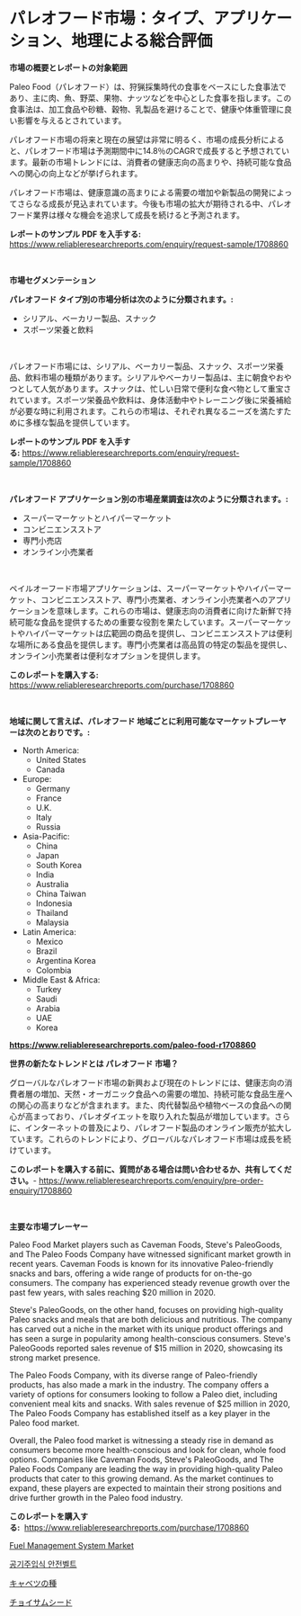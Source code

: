 <p><h1>パレオフード市場：タイプ、アプリケーション、地理による総合評価</h1></p><p><strong>市場の概要とレポートの対象範囲</strong></p>
<p><p>Paleo Food（パレオフード）は、狩猟採集時代の食事をベースにした食事法であり、主に肉、魚、野菜、果物、ナッツなどを中心とした食事を指します。この食事法は、加工食品や砂糖、穀物、乳製品を避けることで、健康や体重管理に良い影響を与えるとされています。</p><p>パレオフード市場の将来と現在の展望は非常に明るく、市場の成長分析によると、パレオフード市場は予測期間中に14.8％のCAGRで成長すると予想されています。最新の市場トレンドには、消費者の健康志向の高まりや、持続可能な食品への関心の向上などが挙げられます。</p><p>パレオフード市場は、健康意識の高まりによる需要の増加や新製品の開発によってさらなる成長が見込まれています。今後も市場の拡大が期待される中、パレオフード業界は様々な機会を追求して成長を続けると予測されます。</p></p>
<p><strong>レポートのサンプル PDF を入手する:</strong> <a href="https://www.reliableresearchreports.com/enquiry/request-sample/1708860">https://www.reliableresearchreports.com/enquiry/request-sample/1708860</a></p>
<p>&nbsp;</p>
<p><strong>市場セグメンテーション</strong></p>
<p><strong>パレオフード タイプ別の市場分析は次のように分類されます。:</strong></p>
<p><ul><li>シリアル、ベーカリー製品、スナック</li><li>スポーツ栄養と飲料</li></ul></p>
<p>&nbsp;</p>
<p><p>パレオフード市場には、シリアル、ベーカリー製品、スナック、スポーツ栄養品、飲料市場の種類があります。シリアルやベーカリー製品は、主に朝食やおやつとして人気があります。スナックは、忙しい日常で便利な食べ物として重宝されています。スポーツ栄養品や飲料は、身体活動中やトレーニング後に栄養補給が必要な時に利用されます。これらの市場は、それぞれ異なるニーズを満たすために多様な製品を提供しています。</p></p>
<p><strong>レポートのサンプル PDF を入手する:</strong>&nbsp;<a href="https://www.reliableresearchreports.com/enquiry/request-sample/1708860">https://www.reliableresearchreports.com/enquiry/request-sample/1708860</a></p>
<p>&nbsp;</p>
<p><strong> パレオフード アプリケーション別の市場産業調査は次のように分類されます。:</strong></p>
<p><ul><li>スーパーマーケットとハイパーマーケット</li><li>コンビニエンスストア</li><li>専門小売店</li><li>オンライン小売業者</li></ul></p>
<p>&nbsp;</p>
<p><p>ペイルオーフード市場アプリケーションは、スーパーマーケットやハイパーマーケット、コンビニエンスストア、専門小売業者、オンライン小売業者へのアプリケーションを意味します。これらの市場は、健康志向の消費者に向けた新鮮で持続可能な食品を提供するための重要な役割を果たしています。スーパーマーケットやハイパーマーケットは広範囲の商品を提供し、コンビニエンスストアは便利な場所にある食品を提供します。専門小売業者は高品質の特定の製品を提供し、オンライン小売業者は便利なオプションを提供します。</p></p>
<p><strong>このレポートを購入する:</strong>&nbsp; <a href="https://www.reliableresearchreports.com/purchase/1708860">https://www.reliableresearchreports.com/purchase/1708860</a></p>
<p>&nbsp;</p>
<p><strong>地域に関して言えば、パレオフード 地域ごとに利用可能なマーケットプレーヤーは次のとおりです。:</strong></p>
<p><ul>
    <li>
        North America:
        <ul>
            <li>United States</li>
            <li>Canada</li>
        </ul>
    </li>
    <li>
        Europe:
        <ul>
            <li>Germany</li>
            <li>France</li>
            <li>U.K.</li>
            <li>Italy</li>
            <li>Russia</li>
        </ul>
    </li>
    <li>
        Asia-Pacific:
        <ul>
            <li>China</li>
            <li>Japan</li>
            <li>South Korea</li>
            <li>India</li>
            <li>Australia</li>
            <li>China Taiwan</li>
            <li>Indonesia</li>
            <li>Thailand</li>
            <li>Malaysia</li>
        </ul>
    </li>
    <li>
        Latin America:
        <ul>
            <li>Mexico</li>
            <li>Brazil</li>
            <li>Argentina Korea</li>
            <li>Colombia</li>
        </ul>
    </li>
    <li>
        Middle East & Africa:
        <ul>
            <li>Turkey</li>
            <li>Saudi</li>
            <li>Arabia</li>
            <li>UAE</li>
            <li>Korea</li>
        </ul>
    </li>
    </ul></p>
<p><strong><a href="https://www.reliableresearchreports.com/paleo-food-r1708860">https://www.reliableresearchreports.com/paleo-food-r1708860</a></strong>&nbsp;</p>
<p><strong>世界の新たなトレンドとは パレオフード 市場？</strong></p>
<p><p>グローバルなパレオフード市場の新興および現在のトレンドには、健康志向の消費者層の増加、天然・オーガニック食品への需要の増加、持続可能な食品生産への関心の高まりなどが含まれます。また、肉代替製品や植物ベースの食品への関心が高まっており、パレオダイエットを取り入れた製品が増加しています。さらに、インターネットの普及により、パレオフード製品のオンライン販売が拡大しています。これらのトレンドにより、グローバルなパレオフード市場は成長を続けています。</p></p>
<p><strong>このレポートを購入する前に、質問がある場合は問い合わせるか、共有してください。</strong>- <a href="https://www.reliableresearchreports.com/enquiry/pre-order-enquiry/1708860">https://www.reliableresearchreports.com/enquiry/pre-order-enquiry/1708860</a></p>
<p>&nbsp;</p>
<p><strong>主要な市場プレーヤー</strong></p>
<p><p>Paleo Food Market players such as Caveman Foods, Steve's PaleoGoods, and The Paleo Foods Company have witnessed significant market growth in recent years. Caveman Foods is known for its innovative Paleo-friendly snacks and bars, offering a wide range of products for on-the-go consumers. The company has experienced steady revenue growth over the past few years, with sales reaching $20 million in 2020.</p><p>Steve's PaleoGoods, on the other hand, focuses on providing high-quality Paleo snacks and meals that are both delicious and nutritious. The company has carved out a niche in the market with its unique product offerings and has seen a surge in popularity among health-conscious consumers. Steve's PaleoGoods reported sales revenue of $15 million in 2020, showcasing its strong market presence.</p><p>The Paleo Foods Company, with its diverse range of Paleo-friendly products, has also made a mark in the industry. The company offers a variety of options for consumers looking to follow a Paleo diet, including convenient meal kits and snacks. With sales revenue of $25 million in 2020, The Paleo Foods Company has established itself as a key player in the Paleo food market.</p><p>Overall, the Paleo food market is witnessing a steady rise in demand as consumers become more health-conscious and look for clean, whole food options. Companies like Caveman Foods, Steve's PaleoGoods, and The Paleo Foods Company are leading the way in providing high-quality Paleo products that cater to this growing demand. As the market continues to expand, these players are expected to maintain their strong positions and drive further growth in the Paleo food industry.</p></p>
<p><strong>このレポートを購入する:</strong>&nbsp;&nbsp;<a href="https://www.reliableresearchreports.com/purchase/1708860">https://www.reliableresearchreports.com/purchase/1708860</a></p>
<p><p><a href="https://github.com/Sherrillcrooksxa8i18ucf2m/Market-Research-Report-List-2/blob/main/fuel-management-system-market.md">Fuel Management System Market</a></p><p><a href="https://github.com/RichardLueilwitz787/Market-Research-Report-List-1/blob/main/126924519749.md">공기주입식 안전벨트</a></p><p><a href="https://github.com/Calvi3ynJerde867/Market-Research-Report-List-1/blob/main/557477321200.md">キャベツの種</a></p><p><a href="https://github.com/JacksonWiza1924/Market-Research-Report-List-1/blob/main/374752921201.md">チョイサムシード</a></p></p>